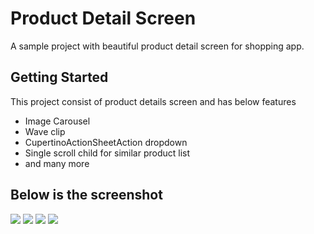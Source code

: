 # Product Detail Screen

A sample project with beautiful product detail screen for shopping app.

## Getting Started

This project consist of product details screen and has below features

- Image Carousel
- Wave clip 
- CupertinoActionSheetAction dropdown
- Single scroll child for similar product list
- and many more

## Below is the screenshot
![](assets/images/ss-1.jpg)
![](assets/images/ss-2.jpg)
![](assets/images/ss-3.jpg)
![](assets/images/ss-4.jpg)
